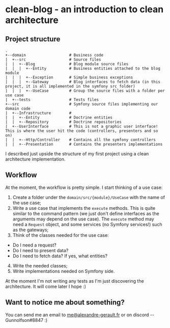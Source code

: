 # clean-blog - an introduction to clean architecture

## Project structure
```
.
+--domain                   # Business code
|  +--src                   # Source files
|  |  +--Blog               # Blog module source files
|  |  |  +--Entity          # Business entities attached to the blog module
|  |  |  +--Exception       # Simple business exceptions
|  |  |  +--Gateway         # Blog interfaces to fetch data (in this project, it is all implemented in the symfony src folder)
|  |  |  +--UseCase         # Group the source files with a folder per use case
|  +--tests                 # Tests files
+--src                      # Symfony source files implementing our domain code
|  +--Infrastructure        #
|  |  +--Entity             # Doctrine entities
|  |  +--Repository         # Doctrine repositories
|  +--UserInterface         # This is not a graphic user interface! This is where the user hit the code (controllers, presenters and so on)
|  |  +--Http/Controller    # Contains all the symfony controllers
|  |  +--Presentation       # Contains the presenters implementations
```
I described just upside the structure of my first project using a clean architecture implementation.

## Workflow
At the moment, the workflow is pretty simple. I start thinking of a use case:
1. Create a folder under the `domain/src/{module}/UseCase` with the name of the use case;
2. Write a use case that implements the `execute` methods. This is quite similar to the command pattern (we just don't define interfaces as the arguments may depend on the use case). The `execute` method may need a `Request` object, and some services (no Symfony services!) such as the gateways;
3. Think of the classes needed for the use case:
  - Do I need a request?
  - Do I need to present data?
  - Do I need to fetch data? If yes, what entities?
4. Write the needed classes;
5. Write implementations needed on Symfony side.

At the moment I'm not writing any tests as I'm just discovering the architecture. It will come later I hope :)

## Want to notice me about something?

You can send me an email to me@alexandre-gerault.fr or on discord -- Gunnolfson#8847 :)

